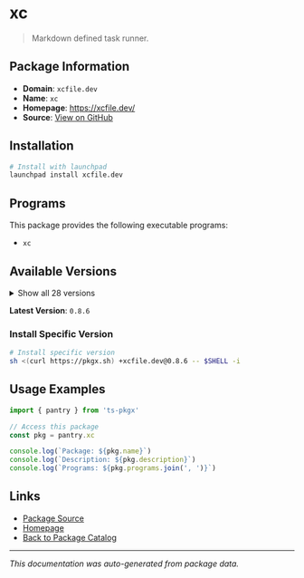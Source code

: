 # xc

> Markdown defined task runner.

## Package Information

- **Domain**: `xcfile.dev`
- **Name**: `xc`
- **Homepage**: https://xcfile.dev/
- **Source**: [View on GitHub](https://github.com/pkgxdev/pantry/tree/main/projects/xcfile.dev/package.yml)

## Installation

```bash
# Install with launchpad
launchpad install xcfile.dev
```

## Programs

This package provides the following executable programs:

- `xc`

## Available Versions

<details>
<summary>Show all 28 versions</summary>

- `0.8.6`, `0.8.5`, `0.8.4`, `0.8.3`, `0.8.2`
- `0.8.1`, `0.8.0`, `0.7.0`, `0.6.0`, `0.5.0`
- `0.4.1`, `0.4.0`, `0.3.0`, `0.2.0`, `0.1.181`
- `0.1.180`, `0.0.180`, `0.0.175`, `0.0.169`, `0.0.159`
- `0.0.154`, `0.0.152`, `0.0.148`, `0.0.146`, `0.0.144`
- `0.0.142`, `0.0.111`, `0.0.110`

</details>

**Latest Version**: `0.8.6`

### Install Specific Version

```bash
# Install specific version
sh <(curl https://pkgx.sh) +xcfile.dev@0.8.6 -- $SHELL -i
```

## Usage Examples

```typescript
import { pantry } from 'ts-pkgx'

// Access this package
const pkg = pantry.xc

console.log(`Package: ${pkg.name}`)
console.log(`Description: ${pkg.description}`)
console.log(`Programs: ${pkg.programs.join(', ')}`)
```

## Links

- [Package Source](https://github.com/pkgxdev/pantry/tree/main/projects/xcfile.dev/package.yml)
- [Homepage](https://xcfile.dev/)
- [Back to Package Catalog](../../package-catalog.md)

---

*This documentation was auto-generated from package data.*
